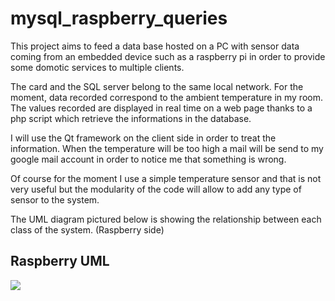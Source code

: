 # mysql_raspberry_queries

This project aims to feed a data base hosted on a PC with sensor data coming from an embedded device such as a raspberry pi in order to provide some domotic services to multiple clients.

The card and the SQL server belong to the same local network.
For the moment, data recorded correspond to the ambient temperature in my room.
The values recorded are displayed in real time on a web page thanks to a php script which retrieve the informations in the database.

I will use the Qt framework on the client side in order to treat the information.
When the temperature will be too high a mail will be send to my google mail account in order to notice me that something is wrong.

Of course for the moment I use a simple temperature sensor and that is not very useful but the modularity of the code will allow to add any type of sensor to the system.

The UML diagram pictured below is showing the relationship between each class of the system. (Raspberry side)

## Raspberry UML

![](https://github.com/eiithel/mysql_raspberry_queries/blob/master/documents/UML_UML_queries.png)
 
